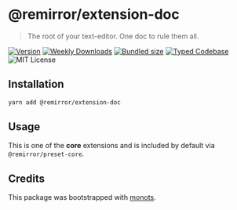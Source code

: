 # @remirror/extension-doc

> The root of your text-editor. One doc to rule them all.

[![Version][version]][npm] [![Weekly Downloads][downloads-badge]][npm]
[![Bundled size][size-badge]][size] [![Typed Codebase][typescript]](./src/index.ts)
![MIT License][license]

[version]: https://flat.badgen.net/npm/v/@remirror/extension-doc
[npm]: https://npmjs.com/package/@remirror/extension-doc
[license]: https://flat.badgen.net/badge/license/MIT/purple
[size]: https://bundlephobia.com/result?p=@remirror/extension-doc
[size-badge]: https://flat.badgen.net/bundlephobia/minzip/@remirror/extension-doc
[typescript]: https://flat.badgen.net/badge/icon/TypeScript?icon=typescript&label
[downloads-badge]: https://badgen.net/npm/dw/@remirror/extension-doc/red?icon=npm

## Installation

```bash
yarn add @remirror/extension-doc
```

## Usage

This is one of the **core** extensions and is included by default via `@remirror/preset-core`.

## Credits

This package was bootstrapped with [monots].

[monots]: https://github.com/monots/monots
